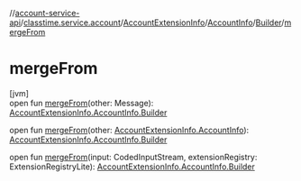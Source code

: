 //[account-service-api](../../../../../index.md)/[classtime.service.account](../../../index.md)/[AccountExtensionInfo](../../index.md)/[AccountInfo](../index.md)/[Builder](index.md)/[mergeFrom](merge-from.md)

# mergeFrom

[jvm]\
open fun [mergeFrom](merge-from.md)(other: Message): [AccountExtensionInfo.AccountInfo.Builder](index.md)

open fun [mergeFrom](merge-from.md)(other: [AccountExtensionInfo.AccountInfo](../index.md)): [AccountExtensionInfo.AccountInfo.Builder](index.md)

open fun [mergeFrom](merge-from.md)(input: CodedInputStream, extensionRegistry: ExtensionRegistryLite): [AccountExtensionInfo.AccountInfo.Builder](index.md)

